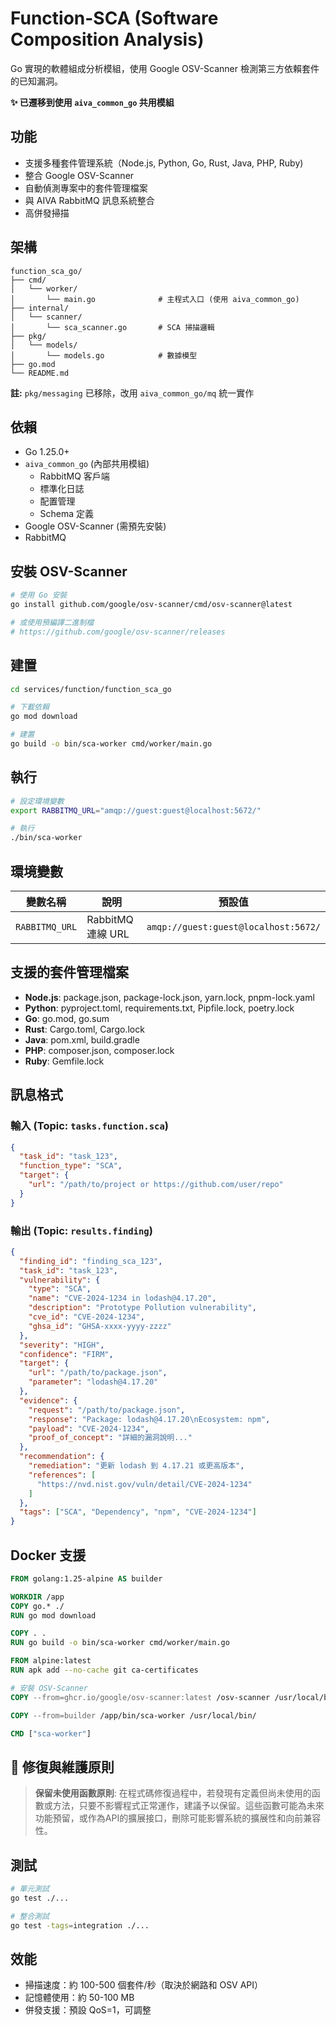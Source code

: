 # Function-SCA (Software Composition Analysis)

Go 實現的軟體組成分析模組，使用 Google OSV-Scanner 檢測第三方依賴套件的已知漏洞。

**✨ 已遷移到使用 `aiva_common_go` 共用模組**

## 功能

- 支援多種套件管理系統（Node.js, Python, Go, Rust, Java, PHP, Ruby)
- 整合 Google OSV-Scanner
- 自動偵測專案中的套件管理檔案
- 與 AIVA RabbitMQ 訊息系統整合
- 高併發掃描

## 架構

```
function_sca_go/
├── cmd/
│   └── worker/
│       └── main.go              # 主程式入口 (使用 aiva_common_go)
├── internal/
│   └── scanner/
│       └── sca_scanner.go       # SCA 掃描邏輯
├── pkg/
│   └── models/
│       └── models.go            # 數據模型
├── go.mod
└── README.md
```

**註:** `pkg/messaging` 已移除，改用 `aiva_common_go/mq` 統一實作

## 依賴

- Go 1.25.0+
- `aiva_common_go` (內部共用模組)
  - RabbitMQ 客戶端
  - 標準化日誌
  - 配置管理
  - Schema 定義
- Google OSV-Scanner (需預先安裝)
- RabbitMQ

## 安裝 OSV-Scanner

```bash
# 使用 Go 安裝
go install github.com/google/osv-scanner/cmd/osv-scanner@latest

# 或使用預編譯二進制檔
# https://github.com/google/osv-scanner/releases
```

## 建置

```bash
cd services/function/function_sca_go

# 下載依賴
go mod download

# 建置
go build -o bin/sca-worker cmd/worker/main.go
```

## 執行

```bash
# 設定環境變數
export RABBITMQ_URL="amqp://guest:guest@localhost:5672/"

# 執行
./bin/sca-worker
```

## 環境變數

| 變數名稱 | 說明 | 預設值 |
|---------|------|--------|
| `RABBITMQ_URL` | RabbitMQ 連線 URL | `amqp://guest:guest@localhost:5672/` |

## 支援的套件管理檔案

- **Node.js**: package.json, package-lock.json, yarn.lock, pnpm-lock.yaml
- **Python**: pyproject.toml, requirements.txt, Pipfile.lock, poetry.lock
- **Go**: go.mod, go.sum
- **Rust**: Cargo.toml, Cargo.lock
- **Java**: pom.xml, build.gradle
- **PHP**: composer.json, composer.lock
- **Ruby**: Gemfile.lock

## 訊息格式

### 輸入 (Topic: `tasks.function.sca`)

```json
{
  "task_id": "task_123",
  "function_type": "SCA",
  "target": {
    "url": "/path/to/project or https://github.com/user/repo"
  }
}
```

### 輸出 (Topic: `results.finding`)

```json
{
  "finding_id": "finding_sca_123",
  "task_id": "task_123",
  "vulnerability": {
    "type": "SCA",
    "name": "CVE-2024-1234 in lodash@4.17.20",
    "description": "Prototype Pollution vulnerability",
    "cve_id": "CVE-2024-1234",
    "ghsa_id": "GHSA-xxxx-yyyy-zzzz"
  },
  "severity": "HIGH",
  "confidence": "FIRM",
  "target": {
    "url": "/path/to/package.json",
    "parameter": "lodash@4.17.20"
  },
  "evidence": {
    "request": "/path/to/package.json",
    "response": "Package: lodash@4.17.20\nEcosystem: npm",
    "payload": "CVE-2024-1234",
    "proof_of_concept": "詳細的漏洞說明..."
  },
  "recommendation": {
    "remediation": "更新 lodash 到 4.17.21 或更高版本",
    "references": [
      "https://nvd.nist.gov/vuln/detail/CVE-2024-1234"
    ]
  },
  "tags": ["SCA", "Dependency", "npm", "CVE-2024-1234"]
}
```

## Docker 支援

```dockerfile
FROM golang:1.25-alpine AS builder

WORKDIR /app
COPY go.* ./
RUN go mod download

COPY . .
RUN go build -o bin/sca-worker cmd/worker/main.go

FROM alpine:latest
RUN apk add --no-cache git ca-certificates

# 安裝 OSV-Scanner
COPY --from=ghcr.io/google/osv-scanner:latest /osv-scanner /usr/local/bin/

COPY --from=builder /app/bin/sca-worker /usr/local/bin/

CMD ["sca-worker"]
```

## 🔧 修復與維護原則

> **保留未使用函數原則**: 在程式碼修復過程中，若發現有定義但尚未使用的函數或方法，只要不影響程式正常運作，建議予以保留。這些函數可能為未來功能預留，或作為API的擴展接口，刪除可能影響系統的擴展性和向前兼容性。

## 測試

```bash
# 單元測試
go test ./...

# 整合測試
go test -tags=integration ./...
```

## 效能

- 掃描速度：約 100-500 個套件/秒（取決於網路和 OSV API）
- 記憶體使用：約 50-100 MB
- 併發支援：預設 QoS=1，可調整
